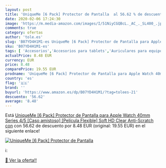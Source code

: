 ```yaml
---
layout: post
title: 'UniqueMe [6 Pack] Protector de Pantalla  al 56.62 % de descuento'
date: 2020-02-06 17:24:30
image: 'https://m.media-amazon.com/images/I/51NiyCGQBcL._AC_._SL400_.jpg'
comments: true
category: ofertas
author: 'tole.es'
slug: 'B07YD4H1M1-es UniqueMe [6 Pack] Protector de Pantalla para Apple Watch...'
sku: 'B07YD4H1M1-es'
tags: [ 'Accesorios','Accesorios para tablets','Auriculares para equipo de audio','Auriculares y accesorios','Electrónica','Electrónica para moto','Electrónica para vehículos','Fundas blandas para tablets','Fundas para tablets','Informática','Smartwatches','Soportes para moto','Tecnología para vestir','apple', ]
actualPrice: 8.48 EUR
currency: EUR
price: 8.48
comparePrice: 19.55 EUR
prodname: 'UniqueMe [6 Pack] Protector de Pantalla para Apple Watch 40mm Series 4/5  [Caso amistoso] [Película Flexible] Soft HD Clear Anti-Scratch con'
country: 'es'
flag: '🇪🇸'
brand: ''
buyurl: 'https://www.amazon.es/dp/B07YD4H1M1/?tag=tolees-21'
descuento: '56.62'
average: '8.48'
---
```


Está [UniqueMe [6 Pack] Protector de Pantalla para Apple Watch 40mm Series 4/5  [Caso amistoso] [Película Flexible] Soft HD Clear Anti-Scratch con](https://www.amazon.es/dp/B07YD4H1M1/?tag=tolees-21) con 56.62 de descuento por 8.48 EUR (original: 19.55 EUR) en el siguiente enlace!

[![UniqueMe [6 Pack] Protector de Pantalla ](https://m.media-amazon.com/images/I/51NiyCGQBcL._AC_._SL400_.jpg)](https://www.amazon.es/dp/B07YD4H1M1/?tag=tolees-21)

ℹ️:


[🛒 Ver la oferta!!](https://www.amazon.es/dp/B07YD4H1M1/?tag=tolees-21)
